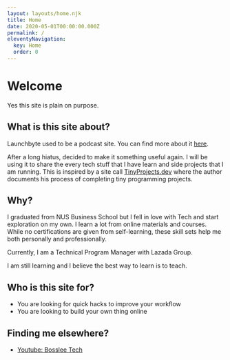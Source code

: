 ```yaml
---
layout: layouts/home.njk
title: Home
date: 2020-05-01T00:00:00.000Z
permalink: /
eleventyNavigation:
  key: Home
  order: 0
---
```

# Welcome

Yes this site is plain on purpose.

## What is this site about?

Launchbyte used to be a podcast site. You can find more about it [here](/about).

After a long hiatus, decided to make it something useful again. I will be using it to share the every tech stuff that I have learn and side projects that I am running. This is inspired by a site call [TinyProjects.dev](https://twitter.com/tinyprojectsdev?) where the author documents his process of completing tiny programming projects.

## Why?

I graduated from NUS Business School but I fell in love with Tech and start exploration on my own. I learn a lot from online materials and courses. While no certifications are given from self-learning, these skill sets help me both personally and professionally. 

Currently, I am a Technical Program Manager with Lazada Group.

I am still learning and I believe the best way to learn is to teach.

## Who is this site for?

* You are looking for quick hacks to improve your workflow
* You are looking to build your own thing online

## Finding me elsewhere?

* [Youtube: Bosslee Tech](https://www.youtube.com/channel/UCYZEakRmAdZ_NRpnW0RzPVQ)